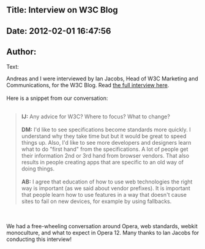 Title: Interview on W3C Blog
----
Date: 2012-02-01 16:47:56
----
Author: 
----
Text:

Andreas and I were interviewed by Ian Jacobs, Head of W3C Marketing and Communications, for the W3C Blog. Read <a href="http://www.w3.org/QA/2012/02/interview_opera_on_the_web_of.html" target="_blank">the full interview here</a>.<br/><br/>Here is a snippet from our conversation:<br/><br/><blockquote class="bbquote"><p><strong>IJ:</strong> Any advice for W3C? Where to focus? What to change? <br/><br/><strong>DM:</strong> I&#39;d like to see specifications become standards more quickly. I understand why they take time but but it would be great to speed things up. Also, I&#39;d like to see more developers and designers learn what to do &quot;first hand&quot; from the specifications. A lot of people get their information 2nd or 3rd hand from browser vendors. That also results in people creating apps that are specific to an old way of doing things. <br/><br/><strong>AB:</strong> I agree that education of how to use web technologies the right way is important (as we said about vendor prefixes). It is important that people learn how to use features in a way that doesn&#39;t cause sites to fail on new devices, for example by using fallbacks.</p></blockquote><br/><br/>We had a free-wheeling conversation around Opera, web standards, webkit monoculture, and what to expect in Opera 12.  Many thanks to Ian Jacobs for conducting this interview!
